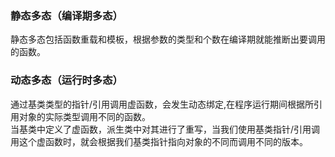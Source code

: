 ### 静态多态（编译期多态）
静态多态包括函数重载和模板，根据参数的类型和个数在编译期就能推断出要调用的函数。


### 动态多态（运行时多态）
通过基类类型的指针/引用调用虚函数，会发生动态绑定,在程序运行期间根据所引用对象的实际类型调用不同的函数。  
当基类中定义了虚函数，派生类中对其进行了重写，当我们使用基类指针/引用调用这个虚函数时，就会根据我们基类指针指向对象的不同而调用不同的版本。